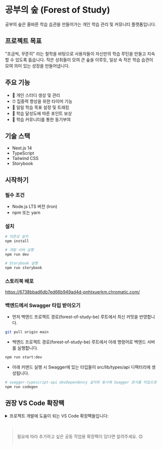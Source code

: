 # 공부의 숲 (Forest of Study)

공부의 숲은 올바른 학습 습관을 만들어가는 개인 학습 관리 및 커뮤니티 플랫폼입니다.

## 프로젝트 목표

"조금씩, 꾸준히" 라는 철학을 바탕으로 사용자들이 자신만의 학습 루틴을 만들고 지속할 수 있도록 돕습니다. 작은 성취들이 모여 큰 숲을 이루듯, 일상 속 작은 학습 습관이 모여 의미 있는 성장을 만들어냅니다.

## 주요 기능

- 🌱 개인 스터디 생성 및 관리
- ⏰ 집중력 향상을 위한 타이머 기능
- 🎯 일일 학습 목표 설정 및 트래킹
- 💫 학습 달성도에 따른 포인트 보상
- 👥 학습 커뮤니티를 통한 동기부여

## 기술 스택

- Next.js 14
- TypeScript
- Tailwind CSS
- Storybook

## 시작하기

### 필수 조건

- Node.js LTS 버전 (Iron)
- npm 또는 yarn

### 설치

```bash
# 의존성 설치
npm install

# 개발 서버 실행
npm run dev

# Storybook 실행
npm run storybook
```

### 스토리북 배포

<https://6738bbad6db7ed66b949ad4d-pnhtxuerkm.chromatic.com/>

### 백엔드에서 Swagger 타입 받아오기

- 먼저 백엔드 프로젝트 경로(forest-of-study-be) 루트에서 최신 커밋을 반영합니다.

```bash
git pull origin main
```

- 백엔드 프로젝트 경로(forest-of-study-be) 루트에서 아래 명령어로 백엔드 서버를 실행합니다.

```bash
npm run start:dev
```

- 아래 커맨드 실행 시 Swagger에 있는 타입들이 src/lib/types/api 디렉터리에 생성됩니다.

```bash
# swagger-typescript-api devDependency 설치와 동시에 Swagger 문서를 타입으로 추출함
npm run codegen
```

## 권장 VS Code 확장팩

<details>
<summary>프로젝트 개발에 도움이 되는 VS Code 확장팩들입니다:</summary>

- **코드 품질**

  - [ESLint](https://marketplace.visualstudio.com/items?itemName=dbaeumer.vscode-eslint): 코드 린팅 및 스타일 검사
  - [Pretty TypeScript Errors](https://marketplace.visualstudio.com/items?itemName=yoavbls.pretty-ts-errors): TypeScript 에러 메시지를 더 읽기 쉽게 표시
- **스타일링**

  - [Tailwind CSS IntelliSense](https://marketplace.visualstudio.com/items?itemName=bradlc.vscode-tailwindcss): Tailwind CSS 클래스 자동 완성 및 하이라이트
  - [Headwind](https://marketplace.visualstudio.com/items?itemName=heybourn.headwind): Tailwind CSS 클래스 자동 정렬
- **개발 생산성**

  - [EditorConfig for VS Code](https://marketplace.visualstudio.com/items?itemName=editorconfig.editorconfig): 일관된 코드 스타일 유지
  - [NVM for VSCode](https://marketplace.visualstudio.com/items?itemName=abumalick.vscode-nvm): VS Code 내에서 nvm 통합
  - [Code Spell Checker](https://marketplace.visualstudio.com/items?itemName=streetsidesoftware.code-spell-checker): 코드 내 영문 철자 검사 지원
- **TODO 관리**

  - [Todo Tree](https://marketplace.visualstudio.com/items?itemName=Gruntfuggly.todo-tree): 코드 내 TODO 주석을 트리 형태로 표시
  - [Todo Highlight](https://marketplace.visualstudio.com/items?itemName=wayou.vscode-todo-highlight): TODO 주석 강조 표시
- **Git**

  - [Gitmoji](https://marketplace.visualstudio.com/items?itemName=seatonjiang.gitmoji-vscode): 커밋 메시지에 이모지 추가 지원

</details>

<br/>

> <br />
> 필요에 따라 추가하고 싶은 공동 작업용 확장팩이 있다면 알려주세요. 😊
> <br />
> <br />
